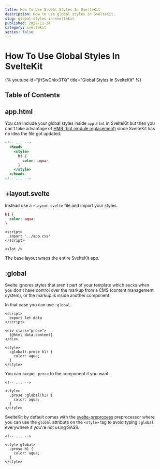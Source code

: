 ```yaml
---
title: How To Use Global Styles In SvelteKit
description: How to use global styles in SvelteKit.
slug: global-styles-in-sveltekit
published: 2022-11-24
category: sveltekit
series: false
---
```


# How To Use Global Styles In SvelteKit

{% youtube id="jHSwChkx3TQ" title="Global Styles In SvelteKit" %}

## Table of Contents

## app.html

You can include your global styles inside `app.html` in SvelteKit but then you can't take advantage of [HMR (hot module replacement)](https://vitejs.dev/guide/features.html#hot-module-replacement) since SvelteKit has no idea the file got updated.

```html:src/app.html showLineNumbers
<!-- ... -->
  <head>
    <style>
      h1 {
        color: aqua;
      }
    </style>
  </head>
<!-- ... -->
```

## +layout.svelte

Instead use a `+layout.svelte` file and import your styles.

```css:src/app.css showLineNumbers
h1 {
  color: aqua;
}
```

```html:routes/+layout.svelte showLineNumbers
<script>
  import '../app.css'
</script>

<slot />
```

The base layout wraps the entire SvelteKit app. 

## :global

Svelte ignores styles that aren't part of your template which sucks when you don't have control over the markup from a CMS (content management system), or the markup is inside another component.

In that case you can use `:global`.

```html:+page.svelte showLineNumbers
<script>
  export let data
</script>

<div class="prose">
  {@html data.content}
</div>

<style>
  :global(.prose h1) {
    color: aqua;
  }
</style>
```

You can scope `.prose` to the component if you want.

```html:+page.svelte showLineNumbers
<!-- ... -->

<style>
  .prose :global(h1) {
    color: aqua;
  }
</style>
```

SvelteKit by default comes with the [svelte-preprocess](https://github.com/sveltejs/svelte-preprocess) preprocessor where you can use the `global` attribute on the `<style>` tag to avoid typing `:global` everywhere if you're not using SASS.

```html:+page.svelte showLineNumbers
<!-- ... -->

<style global>
  .prose h1 {
    color: aqua;
  }
</style>
```